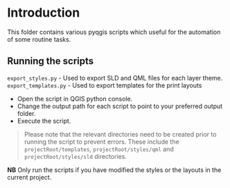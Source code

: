 # Introduction

This folder contains various pyqgis scripts which useful for the automation of some routine tasks.

## Running the scripts

`export_styles.py` - Used to export SLD and QML files for each layer theme.
`export_templates.py` - Used to export templates for the print layouts

* Open the script in QGIS python console.
* Change the output path for each script to point to your preferred output folder.
* Execute the script.

> Please note that the relevant directories need to be created prior to running the script to prevent errors. These include the `projectRoot/templates`, `projectRoot/styles/qml` and `projectRoot/styles/sld` directories.

**NB** Only run the scripts if you have modified the styles or the layouts in the current project.
